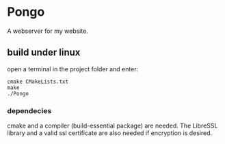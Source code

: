 # Pongo
A webserver for my website.

## build under linux
open a terminal in the project folder and enter:

    cmake CMakeLists.txt
    make
    ./Pongo
    
### dependecies
cmake and a compiler (build-essential package) are needed. The LibreSSL library and a valid ssl certificate are also needed if encryption is desired. 
